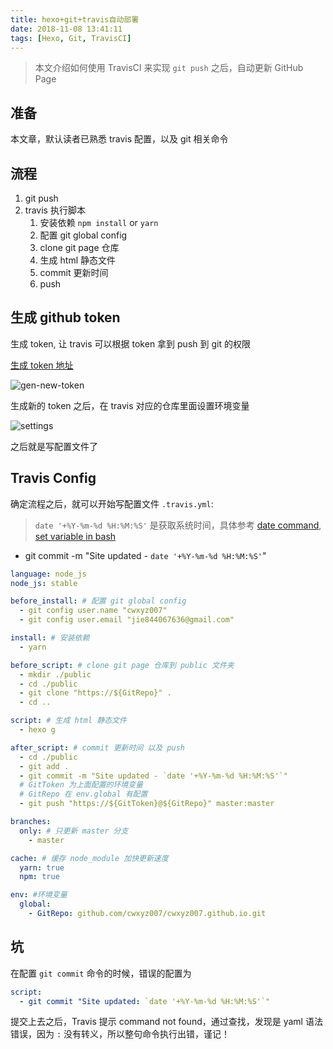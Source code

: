 ```yaml
---
title: hexo+git+travis自动部署
date: 2018-11-08 13:41:11
tags: [Hexo, Git, TravisCI]
---
```


> 本文介绍如何使用 TravisCI 来实现 `git push` 之后，自动更新 GitHub Page

## 准备

本文章，默认读者已熟悉 travis 配置，以及 git 相关命令

## 流程

1. git push
2. travis 执行脚本
   1. 安装依赖 `npm install` or `yarn`
   2. 配置 git global config
      <!-- more -->
   4. clone git page 仓库
   5. 生成 html 静态文件
   6. commit 更新时间
   7. push

## 生成 github token

生成 token, 让 travis 可以根据 token 拿到 push 到 git 的权限

[生成 token 地址](https://github.com/settings/tokens)

![gen-new-token](gen-new-token.png)

生成新的 token 之后，在 travis 对应的仓库里面设置环境变量

![settings](settings.png)

之后就是写配置文件了

## Travis Config

确定流程之后，就可以开始写配置文件 `.travis.yml`:

> `date '+%Y-%m-%d %H:%M:%S'` 是获取系统时间，具体参考 [date command](http://manpages.ubuntu.com/manpages/cosmic/man1/date.1.html), [set variable in bash](https://stackoverflow.com/questions/4651437/how-to-set-a-variable-to-the-output-of-a-command-in-bash)

- git commit -m "Site updated - `date '+%Y-%m-%d %H:%M:%S'`"

```yaml
language: node_js
node_js: stable

before_install: # 配置 git global config
  - git config user.name "cwxyz007"
  - git config user.email "jie844067636@gmail.com"

install: # 安装依赖
  - yarn

before_script: # clone git page 仓库到 public 文件夹
  - mkdir ./public
  - cd ./public
  - git clone "https://${GitRepo}" .
  - cd ..

script: # 生成 html 静态文件
  - hexo g

after_script: # commit 更新时间 以及 push
  - cd ./public
  - git add .
  - git commit -m "Site updated - `date '+%Y-%m-%d %H:%M:%S'`"
  # GitToken 为上面配置的环境变量
  # GitRepo 在 env.global 有配置
  - git push "https://${GitToken}@${GitRepo}" master:master

branches:
  only: # 只更新 master 分支
    - master

cache: # 缓存 node_module 加快更新速度
  yarn: true
  npm: true

env: #环境变量
  global:
    - GitRepo: github.com/cwxyz007/cwxyz007.github.io.git
```

## 坑

在配置 `git commit` 命令的时候，错误的配置为

```yaml
script:
  - git commit "Site updated: `date '+%Y-%m-%d %H:%M:%S'`"
```

提交上去之后，Travis 提示 command not found，通过查找，发现是 yaml 语法错误，因为 `:` 没有转义，所以整句命令执行出错，谨记！
